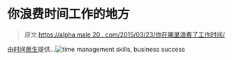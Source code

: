 # 你浪费时间工作的地方

> 原文:[https://alpha male 20 . com/2015/03/23/你在哪里浪费了工作时间/](https://alphamale20.com/2015/03/23/where-you-waste-time-at-work/)

由[时间医生](http://biz30.timedoctor.com/infograph-wasted-time/)提供...![time management skills, business success](../Images/9a8541272183cd65ba295668c0b71e5f.png)